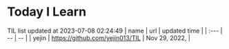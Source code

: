 # Today I Learn 
TIL list updated at 2023-07-08 02:24:49
| name | url | updated time |
| :--- | -- | -- |
| yejin | https://github.com/yejin013/TIL | Nov 29, 2022, |
